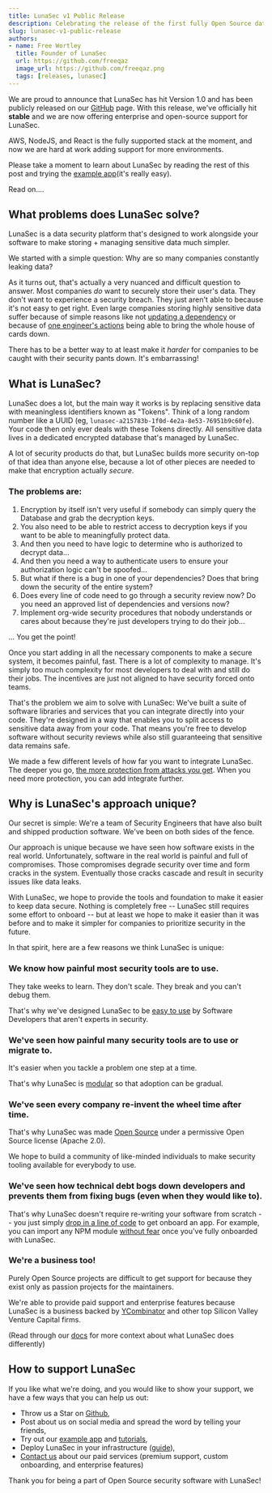 ```yaml
---
title: LunaSec v1 Public Release
description: Celebrating the release of the first fully Open Source data security platform
slug: lunasec-v1-public-release
authors:
- name: Free Wortley
  title: Founder of LunaSec
  url: https://github.com/freeqaz
  image_url: https://github.com/freeqaz.png
  tags: [releases, lunasec]
---
```

<!--
  ~ Copyright by LunaSec (owned by Refinery Labs, Inc)
  ~
  ~ Licensed under the Creative Commons Attribution-ShareAlike 4.0 International
  ~ (the "License"); you may not use this file except in compliance with the
  ~ License. You may obtain a copy of the License at
  ~
  ~ https://creativecommons.org/licenses/by-sa/4.0/legalcode
  ~
  ~ See the License for the specific language governing permissions and
  ~ limitations under the License.
  ~
-->
We are proud to announce that LunaSec has hit Version 1.0 and has been publicly released on our 
[GitHub](https://github.com/lunasec-io/lunasec) page. With this release, we've officially hit **stable** and we are now 
offering enterprise and open-source support for LunaSec.

AWS, NodeJS, and React is the fully supported stack at the moment, and now we are hard at work adding support for more environments.

Please take a moment to learn about LunaSec by reading the rest of this post and trying the [example app](https://www.lunasec.io/docs/pages/overview/demo-app/overview/)(it's really easy).

Read on....
<!--truncate-->

## What problems does LunaSec solve?
LunaSec is a data security platform that's designed to work alongside your software to make storing + managing sensitive
data much simpler.

We started with a simple question: Why are so many companies constantly leaking data?

As it turns out, that's actually a very nuanced and difficult question to answer. Most companies _do_ want to securely
store their user's data. They don't want to experience a security breach. They just aren't able to because it's not easy
to get right. Even large companies storing highly sensitive data suffer because of simple reasons like not
[updating a dependency](https://arstechnica.com/information-technology/2017/09/massive-equifax-breach-caused-by-failure-to-patch-two-month-old-bug/)
or because of [one engineer's actions](https://www.cnn.com/2019/07/29/business/capital-one-data-breach/index.html) 
being able to bring the whole house of cards down.

There has to be a better way to at least make it _harder_ for companies to be caught with their security pants down. It's embarrassing!

## What is LunaSec?
LunaSec does a lot, but the main way it works is by replacing sensitive data with meaningless identifiers known as "Tokens". Think of a long
random number like a UUID (eg, `lunasec-a215783b-1f0d-4e2a-8e53-76951b9c60fe`). Your code then only ever deals with these 
Tokens directly. All sensitive data lives in a dedicated encrypted database that's managed by LunaSec.

A lot of security products do that, but LunaSec builds more security on-top of that idea than anyone else,
because a lot of other pieces are needed to make that encryption actually *secure*.

### The problems are:
1. Encryption by itself isn't very useful if somebody can simply query the Database and grab the decryption keys.
2. You also need to be able to restrict access to decryption keys if you want to be able to meaningfully protect data.
3. And then you need to have logic to determine who is authorized to decrypt data...
4. And then you need a way to authenticate users to ensure your authorization logic can't be spoofed...
5. But what if there is a bug in one of your dependencies? Does that bring down the security of the entire system? 
6. Does every line of code need to go through a security review now? Do you need an approved list of dependencies and versions now?
7. Implement org-wide security procedures that nobody understands or cares about because they're just developers trying to do their job... 

... You get the point!

Once you start adding in all the necessary components to make a secure system, it becomes painful, fast. There
is a lot of complexity to manage. It's simply too much complexity for most developers to deal with and still
do their jobs. The incentives are just not aligned to have security forced onto teams.

That's the problem we aim to solve with LunaSec: We've built a suite of software libraries and services that you can
integrate directly into your code. They're designed in a way that enables you to split access to sensitive data away 
from your code. That means you're free to develop software without security reviews while also still guaranteeing that 
sensitive data remains safe.

We made a few different levels of how far you want to integrate LunaSec.  The deeper you go, [the more protection from attacks you get](https://www.lunasec.io/docs/pages/overview/security/levels/). 
When you need more protection, you can add integrate further.

## Why is LunaSec's approach unique?
Our secret is simple: We're a team of Security Engineers that have also built and shipped production software. 
We've been on both sides of the fence.

Our approach is unique because we have seen how software exists in the real world. Unfortunately, software in the real
world is painful and full of compromises. Those compromises degrade security over time and form cracks in the system.
Eventually those cracks cascade and result in security issues like data leaks.

With LunaSec, we hope to provide the tools and foundation to make it easier to keep data secure. Nothing is completely 
free -- LunaSec still requires some effort to onboard -- but at least we hope to make it easier than it was before and to
make it simpler for companies to prioritize security in the future.

In that spirit, here are a few reasons we think LunaSec is unique:

### We know how painful most security tools are to use.
They take weeks to learn. They don't scale. They break and you can't debug them.

That's why we've designed LunaSec to be [easy to use](https://www.lunasec.io/docs/pages/overview/demo-app/walkthrough/) 
by Software Developers that aren't experts in security.

### We've seen how painful many security tools are to use or migrate to.
It's easier when you tackle a problem one step at a time. 

That's why LunaSec is [modular](https://www.lunasec.io/docs/pages/overview/security/levels/) so that adoption can be gradual.

### We've seen every company re-invent the wheel time after time.
That's why LunaSec was made [Open Source](https://github.com/lunasec-io/lunasec/blob/master/LICENSE) under a 
permissive Open Source license (Apache 2.0).

We hope to build a community of like-minded individuals to make security tooling available for everybody to use.

### We've seen how technical debt bogs down developers and prevents them from fixing bugs (even when they would like to).
That's why LunaSec doesn't require re-writing your software from scratch -- you just simply [drop in a line of code](https://www.lunasec.io/docs/pages/overview/example-usage/#lunasecreact-sdk)
to get onboard an app.  For example, you can import any NPM module [without fear](https://www.bleepingcomputer.com/news/security/52-percent-of-all-javascript-npm-packages-could-have-been-hacked-via-weak-credentials/)
once you've fully onboarded with LunaSec.

### We're a business too!
Purely Open Source projects are difficult to get support for because they exist only as passion projects for the maintainers.

We're able to provide paid support and enterprise features because LunaSec is a business backed by 
[YCombinator](https://www.ycombinator.com/companies/lunasec) and other top Silicon Valley Venture Capital firms.

(Read through our [docs](https://www.lunasec.io/docs/pages/overview/introduction/) for more context about what LunaSec
does differently)

## How to support LunaSec
If you like what we're doing, and you would like to show your support, we have a few ways that you can help us out:

- Throw us a Star on [Github](https://github.com/lunasec-io/lunasec),
- Post about us on social media and spread the word by telling your friends,
- Try out our [example app](https://www.lunasec.io/docs/pages/overview/demo-app/overview/) and [tutorials](https://www.lunasec.io/docs/pages/getting-started/dedicated-tokenizer/introduction/),
- Deploy LunaSec in your infrastructure ([guide](https://www.lunasec.io/docs/pages/deployment/deploy-with-aws/)),
- [Contact us](https://www.lunasec.io/contact) about our paid services (premium support, custom onboarding, and enterprise features)

Thank you for being a part of Open Source security software with LunaSec!

<br/><br/>
